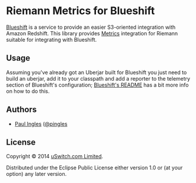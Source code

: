 # Riemann Metrics for Blueshift

[Blueshift](https://github.com/uswitch/blueshift) is a service to provide an easier S3-oriented integration with Amazon Redshift. This library provides [Metrics](http://metrics.codahale.com/) integration for Riemann suitable for integrating with Blueshift.

## Usage

Assuming you've already got an Uberjar built for Blueshift you just need to build an uberjar, add it to your classpath and add a reporter to the telemetry section of Blueshift's configuration; [Blueshift's README](https://github.com/uswitch/blueshift/blob/master/README.md) has a bit more info on how to do this.

## Authors

* [Paul Ingles](https://github.com/pingles) ([@pingles](http://twitter.com/pingles)

## License

Copyright © 2014 [uSwitch.com Limited](http://www.uswitch.com).

Distributed under the Eclipse Public License either version 1.0 or (at
your option) any later version.
